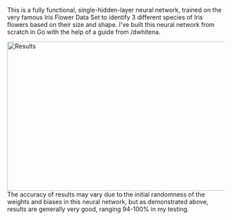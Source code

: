 This is a fully functional, single-hidden-layer neural network, trained on the very famous Iris Flower Data Set to identify 3 different species of Iris flowers based on their size and shape.
I've built this neural network from scratch in Go with the help of a guide from /dwhitena.

<img width="692" height="346" alt="Results" src="https://github.com/user-attachments/assets/9b4663f0-4673-4c40-88bc-3e2c39567c7f" />
The accuracy of results may vary due to the initial randomness of the weights and biases in this neural network, but as demonstrated above, results are generally very good, ranging 94-100% in my testing.
